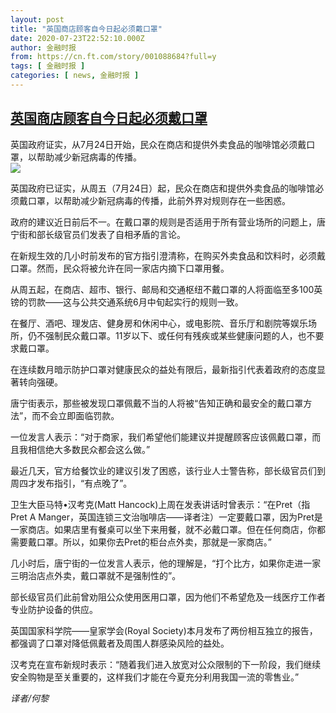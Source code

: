 ```yaml
---
layout: post
title: "英国商店顾客自今日起必须戴口罩"
date: 2020-07-23T22:52:10.000Z
author: 金融时报
from: https://cn.ft.com/story/001088684?full=y
tags: [ 金融时报 ]
categories: [ news, 金融时报 ]
---
```

<!--1595544730000-->
[英国商店顾客自今日起必须戴口罩](https://cn.ft.com/story/001088684?full=y)
------

<div>
<div></div><div class="story-lead">英国政府证实，从7月24日开始，民众在商店和提供外卖食品的咖啡馆必须戴口罩，以帮助减少新冠病毒的传播。</div><div class=" story-image image"><img src="https://thumbor.ftacademy.cn/unsafe/1340x754/https://thumbor.ftacademy.cn/unsafe/picture/0/000093290_piclink.jpg"></div><div class="story-body"><div id="story-body-container"><p>英国政府已证实，从周五（7月24日）起，民众在商店和提供外卖食品的咖啡馆必须戴口罩，以帮助减少新冠病毒的传播，此前外界对规则存在一些困惑。</p><p>政府的建议近日前后不一。在戴口罩的规则是否适用于所有营业场所的问题上，唐宁街和部长级官员们发表了自相矛盾的言论。</p><p>在新规生效的几小时前发布的官方指引澄清称，在购买外卖食品和饮料时，必须戴口罩。然而，民众将被允许在同一家店内摘下口罩用餐。</p><p>从周五起，在商店、超市、银行、邮局和交通枢纽不戴口罩的人将面临至多100英镑的罚款——这与公共交通系统6月中旬起实行的规则一致。</p><div  data-o-ads-name="mpu-middle1" class="o-ads in-article-advert" data-o-ads-formats-default="false"  data-o-ads-formats-small="FtcMobileMpu"  data-o-ads-formats-medium="FtcMpu" data-o-ads-formats-large="FtcMpu" data-o-ads-formats-extra="FtcMpu" data-o-ads-targeting="cnpos=middle1;" data-cy='[{"devices":["PC","iPhoneWeb","AndroidWeb","iPhoneApp","AndroidApp"],"pattern":"MPU","position":"Middle1","container":"mpuInStory"}]'></div><p>在餐厅、酒吧、理发店、健身房和休闲中心，或电影院、音乐厅和剧院等娱乐场所，仍不强制民众戴口罩。11岁以下、或任何有残疾或某些健康问题的人，也不要求戴口罩。</p><p>在连续数月暗示防护口罩对健康民众的益处有限后，最新指引代表着政府的态度显著转向强硬。</p><p>唐宁街表示，那些被发现口罩佩戴不当的人将被“告知正确和最安全的戴口罩方法”，而不会立即面临罚款。</p><p>一位发言人表示：“对于商家，我们希望他们能建议并提醒顾客应该佩戴口罩，而且我相信绝大多数民众都会这么做。”</p><p>最近几天，官方给餐饮业的建议引发了困惑，该行业人士警告称，部长级官员们到周四才发布指引，“有点晚了”。</p><p>卫生大臣马特•汉考克(Matt Hancock)上周在发表讲话时曾表示：“在Pret（指Pret A Manger，英国连锁三文治咖啡店——译者注）一定要戴口罩，因为Pret是一家商店。如果店里有餐桌可以坐下来用餐，就不必戴口罩。但在任何商店，你都需要戴口罩。所以，如果你去Pret的柜台点外卖，那就是一家商店。”</p><div data-o-ads-name="mpu-middle2" class="o-ads in-article-advert" data-o-ads-formats-default="false"  data-o-ads-formats-small="FtcMobileMpu"  data-o-ads-formats-medium="false" data-o-ads-formats-large="false" data-o-ads-formats-extra="false" data-o-ads-targeting="cnpos=middle2;" data-cy='[{"devices":["iPhoneWeb","AndroidWeb","iPhoneApp","AndroidApp"],"pattern":"MPU","position":"Middle2","container":"mpuInStory"}]'></div><p>几小时后，唐宁街的一位发言人表示，他的理解是，“打个比方，如果你走进一家三明治店点外卖，戴口罩就不是强制性的”。</p><p>部长级官员们此前曾劝阻公众使用医用口罩，因为他们不希望危及一线医疗工作者专业防护设备的供应。</p><p>英国国家科学院——皇家学会(Royal Society)本月发布了两份相互独立的报告，都强调了口罩对降低佩戴者及周围人群感染风险的益处。</p><p>汉考克在宣布新规时表示：“随着我们进入放宽对公众限制的下一阶段，我们继续安全购物是至关重要的，这样我们才能在今夏充分利用我国一流的零售业。”</p><p><i>译者/何黎</i></p></div><div class="clearfloat"></div></div>
</div>
